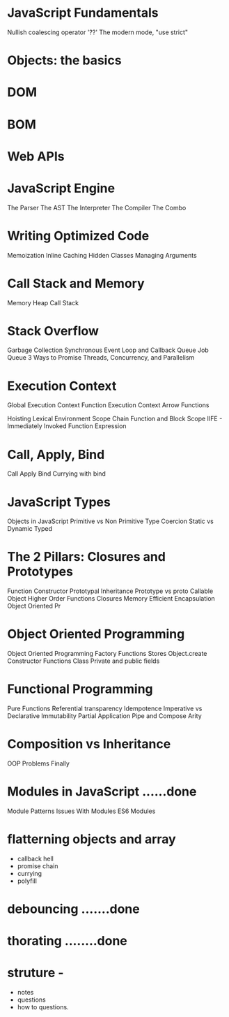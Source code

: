 # JavaScript Fundamentals
Nullish coalescing operator '??'
The modern mode, "use strict"

# Objects: the basics
# DOM
# BOM
# Web APIs

# JavaScript Engine
The Parser
The AST
The Interpreter
The Compiler
The Combo

# Writing Optimized Code
Memoization
Inline Caching
Hidden Classes
Managing Arguments

# Call Stack and Memory 
Memory Heap
Call Stack

# Stack Overflow
Garbage Collection
Synchronous
Event Loop and Callback Queue
Job Queue
3 Ways to Promise
Threads, Concurrency, and Parallelism

# Execution Context
Global Execution Context
Function Execution Context
Arrow Functions

Hoisting
Lexical Environment
Scope Chain
Function and Block Scope
IIFE - Immediately Invoked Function Expression

# Call, Apply, Bind
Call
Apply
Bind
Currying with bind

# JavaScript Types
Objects in JavaScript
Primitive vs Non Primitive
Type Coercion
Static vs Dynamic Typed

# The 2 Pillars: Closures and Prototypes
Function Constructor
Prototypal Inheritance
Prototype vs proto
Callable Object
Higher Order Functions
Closures
Memory Efficient
Encapsulation
Object Oriented Pr

# Object Oriented Programming
Object Oriented Programming
Factory Functions
Stores
Object.create
Constructor Functions
Class
Private and public fields

# Functional Programming
Pure Functions
Referential transparency
Idempotence
Imperative vs Declarative
Immutability
Partial Application
Pipe and Compose
Arity

# Composition vs Inheritance
OOP Problems
Finally

# Modules in JavaScript ......done
Module Patterns
Issues With Modules
ES6 Modules

# flatterning objects and array
- callback hell 
- promise chain 
- currying 
- polyfill

# debouncing .......done
# thorating ........done

# struture - 
- notes 
- questions 
- how to questions.

